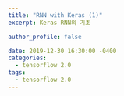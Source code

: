 ```yaml
---
title: "RNN with Keras (1)"
excerpt: Keras RNN의 기초

author_profile: false

date: 2019-12-30 16:30:00 -0400
categories: 
  - tensorflow 2.0
tags:
  - tensorflow 2.0
---
```


<!--stackedit_data:
eyJoaXN0b3J5IjpbMTA2ODg3ODc5OV19
-->